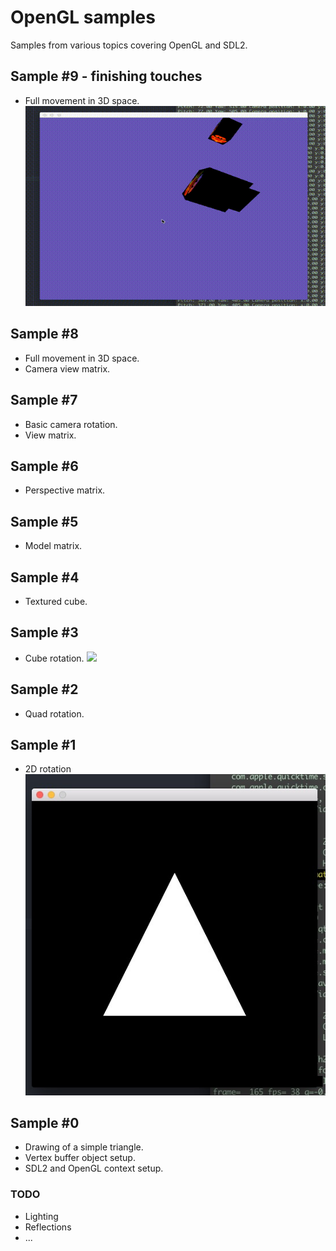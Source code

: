 # OpenGL samples
Samples from various topics covering OpenGL and SDL2.

## Sample \#9 - finishing touches
- Full movement in 3D space.
![](/images/9.gif)

## Sample \#8
- Full movement in 3D space.
- Camera view matrix.

## Sample \#7
- Basic camera rotation.
- View matrix.

## Sample \#6
- Perspective matrix.

## Sample \#5
- Model matrix.

## Sample \#4
- Textured cube.

## Sample \#3
- Cube rotation.
![](/images/3.gif)

## Sample \#2
- Quad rotation.

## Sample \#1
- 2D rotation
![](/images/1.jpg)

## Sample \#0
- Drawing of a simple triangle.
- Vertex buffer object setup.
- SDL2 and OpenGL context setup.

### TODO
- Lighting
- Reflections
- ...
